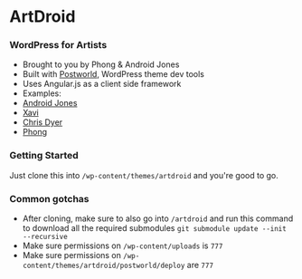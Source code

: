 # ArtDroid
### WordPress for Artists
- Brought to you by Phong & Android Jones
- Built with [Postworld](https://github.com/ansonphong/postworld), WordPress theme dev tools
- Uses Angular.js as a client side framework
- Examples:
 - [Android Jones](https://androidjones.com)
 - [Xavi](https://xaviart.com)
 - [Chris Dyer](https://positivecreations.ca)
 - [Phong](https://phong.com)

### Getting Started
Just clone this into `/wp-content/themes/artdroid` and you're good to go.

### Common gotchas
- After cloning, make sure to also go into `/artdroid` and run this command to download all the required submodules `git submodule update --init --recursive`
- Make sure permissions on `/wp-content/uploads` is `777`
- Make sure permissions on `/wp-content/themes/artdroid/postworld/deploy` are `777`
